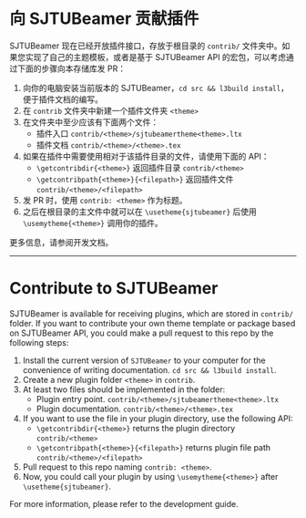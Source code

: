 # 向 SJTUBeamer 贡献插件

SJTUBeamer 现在已经开放插件接口，存放于根目录的 `contrib/` 文件夹中。如果您实现了自己的主题模板，或者是基于 SJTUBeamer API 的宏包，可以考虑通过下面的步骤向本存储库发 PR：
1. 向你的电脑安装当前版本的 SJTUBeamer，`cd src && l3build install`，便于插件文档的编写。
2. 在 `contrib` 文件夹中新建一个插件文件夹 `<theme>`
3. 在文件夹中至少应该有下面两个文件：
    - 插件入口 `contrib/<theme>/sjtubeamertheme<theme>.ltx`
    - 插件文档 `contrib/<theme>/<theme>.tex`
4. 如果在插件中需要使用相对于该插件目录的文件，请使用下面的 API：
    - `\getcontribdir{<theme>}` 返回插件目录 `contrib/<theme>`
    - `\getcontribpath{<theme>}{<filepath>}` 返回插件文件 `contrib/<theme>/<filepath>`
5. 发 PR 时，使用 `contrib: <theme>` 作为标题。
6. 之后在根目录的主文件中就可以在 `\usetheme{sjtubeamer}` 后使用 `\usemytheme{<theme>}` 调用你的插件。

更多信息，请参阅开发文档。

-----

# Contribute to SJTUBeamer

SJTUBeamer is available for receiving plugins, which are stored in `contrib/` folder. If you want to contribute your own theme template or package based on SJTUBeamer API, you could make a pull request to this repo by the following steps:
1. Install the current version of `SJTUBeamer` to your computer for the convenience of writing documentation.
`cd src && l3build install`.
2. Create a new plugin folder `<theme>` in `contrib`.
3. At least two files should be implemented in the folder:
    - Plugin entry point. `contrib/<theme>/sjtubeamertheme<theme>.ltx`
    - Plugin documentation. `contrib/<theme>/<theme>.tex`
4. If you want to use the file in your plugin directory, use the following API:
    - `\getcontribdir{<theme>}` returns the plugin directory `contrib/<theme>`
    - `\getcontribpath{<theme>}{<filepath>}` returns plugin file path `contrib/<theme>/<filepath>`
5. Pull request to this repo naming `contrib: <theme>`.
6. Now, you could call your plugin by using `\usemytheme{<theme>}` after `\usetheme{sjtubeamer}`.

For more information, please refer to the development guide.